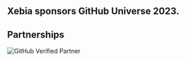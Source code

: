 ## Xebia sponsors GitHub Universe 2023.


## Partnerships

![GitHub Verified Partner](https://raw.githubusercontent.com/xebia/.github/master/profile/GitHub%20Verified%20Partner%20-%20white.png)
